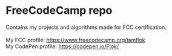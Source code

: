 # FreeCodeCamp repo
Contains my projects and algorithms made for FCC certification.
<br>
<br>
My FCC profile: https://www.freecodecamp.org/iamflok
<br>
My CodePen profile: https://codepen.io/Flok/
